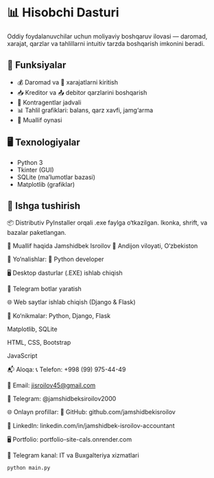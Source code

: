 # 📊 Hisobchi Dasturi

Oddiy foydalanuvchilar uchun moliyaviy boshqaruv ilovasi — daromad, xarajat, qarzlar va tahlillarni intuitiv tarzda boshqarish imkonini beradi.

## 🧩 Funksiyalar

- 💰 Daromad va 💸 xarajatlarni kiritish
- 📥 Kreditor va 📤 debitor qarzlarini boshqarish
- 📇 Kontragentlar jadvali
- 📊 Tahlil grafiklari: balans, qarz xavfi, jamg‘arma
- 👤 Muallif oynasi

## 🖥️ Texnologiyalar

- Python 3
- Tkinter (GUI)
- SQLite (ma’lumotlar bazasi)
- Matplotlib (grafiklar)

## 🚀 Ishga tushirish
📦 Distributiv
PyInstaller orqali .exe faylga o‘tkazilgan. Ikonka, shrift, va bazalar paketlangan.

👤 Muallif haqida
Jamshidbek Isroilov 📍 Andijon viloyati, O‘zbekiston

💼 Yo‘nalishlar:
🐍 Python developer

🖥️ Desktop dasturlar (.EXE) ishlab chiqish

🤖 Telegram botlar yaratish

🌐 Web saytlar ishlab chiqish (Django & Flask)

🧠 Ko‘nikmalar:
Python, Django, Flask

Matplotlib, SQLite

HTML, CSS, Bootstrap

JavaScript

📬 Aloqa:
📞 Telefon: +998 (99) 975-44-49

📧 Email: jisroilov45@gmail.com

💬 Telegram: @jamshidbeksiroilov2000

🌐 Onlayn profillar:
🐙 GitHub: github.com/jamshidbekisroilov

💼 LinkedIn: linkedin.com/in/jamshidbek-isroilov-accountant

🖥️ Portfolio: portfolio-site-cals.onrender.com

📢 Telegram kanal: IT va Buxgalteriya xizmatlari
```bash
python main.py
